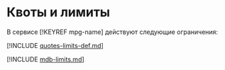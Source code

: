 # Квоты и лимиты

В сервисе [!KEYREF mpg-name] действуют следующие ограничения:

[!INCLUDE [quotes-limits-def.md](../../_includes/quotes-limits-def.md)]

[!INCLUDE [mdb-limits.md](../../_includes/mdb-limits.md)]
